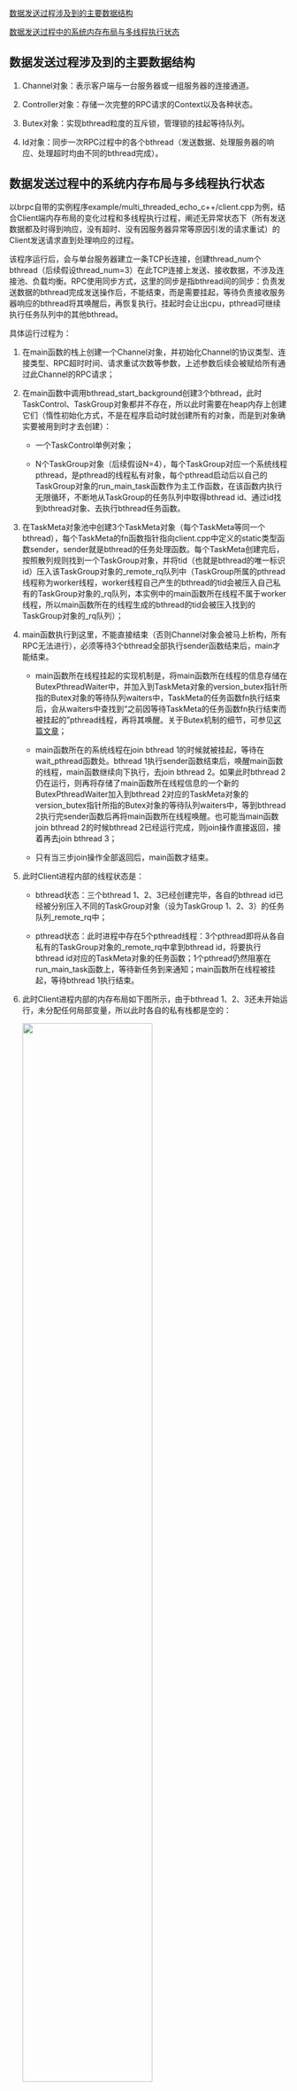 [数据发送过程涉及到的主要数据结构](#数据发送过程涉及到的主要数据结构) 

[数据发送过程中的系统内存布局与多线程执行状态](#数据发送过程中的系统内存布局与多线程执行状态) 

## 数据发送过程涉及到的主要数据结构
1. Channel对象：表示客户端与一台服务器或一组服务器的连接通道。

2. Controller对象：存储一次完整的RPC请求的Context以及各种状态。

3. Butex对象：实现bthread粒度的互斥锁，管理锁的挂起等待队列。

4. Id对象：同步一次RPC过程中的各个bthread（发送数据、处理服务器的响应、处理超时均由不同的bthread完成）。

## 数据发送过程中的系统内存布局与多线程执行状态
以brpc自带的实例程序example/multi_threaded_echo_c++/client.cpp为例，结合Client端内存布局的变化过程和多线程执行过程，阐述无异常状态下（所有发送数据都及时得到响应，没有超时、没有因服务器异常等原因引发的请求重试）的Client发送请求直到处理响应的过程。

该程序运行后，会与单台服务器建立一条TCP长连接，创建thread_num个bthread（后续假设thread_num=3）在此TCP连接上发送、接收数据，不涉及连接池、负载均衡。RPC使用同步方式，这里的同步是指bthread间的同步：负责发送数据的bthread完成发送操作后，不能结束，而是需要挂起，等待负责接收服务器响应的bthread将其唤醒后，再恢复执行。挂起时会让出cpu，pthread可继续执行任务队列中的其他bthread。

具体运行过程为：

1. 在main函数的栈上创建一个Channel对象，并初始化Channel的协议类型、连接类型、RPC超时时间、请求重试次数等参数，上述参数后续会被赋给所有通过此Channel的RPC请求；

2. 在main函数中调用bthread_start_background创建3个bthread，此时TaskControl、TaskGroup对象都并不存在，所以此时需要在heap内存上创建它们（惰性初始化方式，不是在程序启动时就创建所有的对象，而是到对象确实要被用到时才去创建）：

   - 一个TaskControl单例对象；
   
   - N个TaskGroup对象（后续假设N=4），每个TaskGroup对应一个系统线程pthread，是pthread的线程私有对象，每个pthread启动后以自己的TaskGroup对象的run_main_task函数作为主工作函数，在该函数内执行无限循环，不断地从TaskGroup的任务队列中取得bthread id、通过id找到bthread对象、去执行bthread任务函数。
   
3. 在TaskMeta对象池中创建3个TaskMeta对象（每个TaskMeta等同一个bthread），每个TaskMeta的fn函数指针指向client.cpp中定义的static类型函数sender，sender就是bthread的任务处理函数。每个TaskMeta创建完后，按照散列规则找到一个TaskGroup对象，并将tid（也就是bthread的唯一标识id）压入该TaskGroup对象的_remote_rq队列中（TaskGroup所属的pthread线程称为worker线程，worker线程自己产生的bthread的tid会被压入自己私有的TaskGroup对象的_rq队列，本实例中的main函数所在线程不属于worker线程，所以main函数所在的线程生成的bthread的tid会被压入找到的TaskGroup对象的_rq队列）；

4. main函数执行到这里，不能直接结束（否则Channel对象会被马上析构，所有RPC无法进行），必须等待3个bthread全部执行sender函数结束后，main才能结束。

   - main函数所在线程挂起的实现机制是，将main函数所在线程的信息存储在ButexPthreadWaiter中，并加入到TaskMeta对象的version_butex指针所指的Butex对象的等待队列waiters中，TaskMeta的任务函数fn执行结束后，会从waiters中查找到“之前因等待TaskMeta的任务函数fn执行结束而被挂起的”pthread线程，再将其唤醒。关于Butex机制的细节，可参见[这篇文章](interview/interview-master/面试/c++并发/协程/brpc/brpc_source_code_analysis/docs/butex.md)；
   
   - main函数所在的系统线程在join bthread 1的时候就被挂起，等待在wait_pthread函数处。bthread 1执行sender函数结束后，唤醒main函数的线程，main函数继续向下执行，去join bthread 2。如果此时bthread 2仍在运行，则再将存储了main函数所在线程信息的一个新的ButexPthreadWaiter加入到bthread 2对应的TaskMeta对象的version_butex指针所指的Butex对象的等待队列waiters中，等到bthread 2执行完sender函数后再将main函数所在线程唤醒。也可能当main函数join bthread 2的时候bthread 2已经运行完成，则join操作直接返回，接着再去join bthread 3；
   
   - 只有当三步join操作全部返回后，main函数才结束。  
   
5. 此时Client进程内部的线程状态是：

   - bthread状态：三个bthread 1、2、3已经创建完毕，各自的bthread id已经被分别压入不同的TaskGroup对象（设为TaskGroup 1、2、3）的任务队列_remote_rq中；
   
   - pthread状态：此时进程中存在5个pthread线程：3个pthread即将从各自私有的TaskGroup对象的_remote_rq中拿到bthread id，将要执行bthread id对应的TaskMeta对象的任务函数；1个pthread仍然阻塞在run_main_task函数上，等待新任务到来通知；main函数所在线程被挂起，等待bthread 1执行结束。
   
6. 此时Client进程内部的内存布局如下图所示，由于bthread 1、2、3还未开始运行，未分配任何局部变量，所以此时各自的私有栈都是空的：
   
    <img src="../images/client_send_req_1.png" width="70%" height="70%"/>

7. TaskGroup 1、2、3分别对应的3个pthread开始执行各自拿到的bthread的任务函数，即client.cpp中的static类型的sender函数。由于各个bthread有各自的私有栈空间，所以sender中的局部变量request、response、Controller对象均被分配在bthread的私有栈内存上；

8. 根据protobuf的标准编程模式，3个执行sender函数的bthread都会执行Channel的CallMethod函数，CallMethod负责的工作为：

   - CallMethod函数的入参为各个bthread私有的request、response、Controller，CallMethod内部会为Controller对象的相关成员变量赋值，包括RPC起始时间戳、最大重试次数、RPC超时时间、Backup Request超时时间、标识一次RPC过程的唯一id correlation_id等等。Controller对象可以认为是存储了一次RPC过程的所有Context上下文信息;
   
   - 在CallMethod函数中不存在线程间的竞态，CallMethod本身是线程安全的。而Channel对象是main函数的栈上对象，main函数所在线程已被挂起，直到3个bthread全部执行完成后才会结束，所以Channel对象的生命期贯穿于整个RPC过程;
   
   - 构造Controller对象相关联的Id对象，Id对象的作用是同步一次RPC过程中的各个bthread，因为在一次RPC过程中，发送请求、接收响应、超时处理均是由不同的bthread负责，各个bthread可能运行在不同的pthread上，因此这一次RPC过程的Controller对象可能被上述不同的bthread同时访问，也就是相当于被不同的pthread并发访问，产生竞态。此时不能直接让某个pthread去等待线程锁，那样会让pthread挂起，阻塞该pthread私有的TaskGroup对象的任务队列中其他bthread的执行。因此如果一个bthread正在访问Controller对象，此时位于不同pthread上的其他bthread若想访问Controller，必须将自己的bthread信息加入到一个等待队列中，yield让出cpu，让pthread继续去执行任务队列中下一个bthread。正在访问Controller的bthread让出访问权后，会从等待队列中找到挂起的bthread，并将其bthread id再次压入某个TaskGroup的任务队列，这样就可让原先为了等待Controller访问权而挂起的bthread得以从yield点恢复执行。这就是bthread级别的挂起-唤醒的基本原理，这样也保证所有pthread是wait-free的。
   
   - 在CallMethod中会通过将Id对象的butex指针指向的Butex结构的value值置为“locked_ver”表示Id对象已被锁，即当前发送数据的bthread正在访问Controller对象。在本文中假设发送数据后正常接收到响应，不涉及重试、RPC超时等，所以不深入阐述Id对象，关于Id的细节请参考[这篇文章](interview/interview-master/面试/c++并发/协程/brpc/brpc_source_code_analysis/docs/client_bthread_sync.md)。

9. pthread线程执行流程接着进入Controller的IssueRPC函数，在该函数中：

   - 按照指定协议格式将RPC过程的首次请求的call_id、RPC方法名、实际待发送数据打包成报文；
   
   - 调用Socket::Write函数执行实际的发送数据过程。Socket对象表示Client与单台Server的连接。向fd写入数据的细节过程参考[这篇文章](interview/interview-master/面试/c++并发/协程/brpc/brpc_source_code_analysis/docs/io_write.md)；
   
   - 在实际发送数据前需要先建立与Server的TCP长连接，并惰性初始化event_dispatcher_num个EventDispatcher对象（假设event_dispatcher_num=2），从而新建2个bthread 4和5，并将它们的任务处理函数设为static类型的EventDispatcher::RunThis函数，当bthread 4、5得到pthread执行时，会调用epoll_wait检测是否有I/O事件触发。brpc是没有专门的I/O pthread线程的；
   
   - 从Socket::Write函数返回后，调用bthread_id_unlock释放对Controller对象的独占访问。
   
10. 因为RPC使用synchronous同步方式，所以bthread完成数据发送后调用bthread_id_join将自身挂起，让出cpu，等待负责接收服务器响应的bthread来唤醒。此时Client进程内部的线程状态是：bthread 1、2、3都已挂起，执行bthread任务的pthread 1、2、3分别跳出了bthread 1、2、3的任务函数，回到TaskGroup::run_main_task函数继续等待新的bthread任务，因为在向fd写数据的过程中通常会新建一个KeepWrite bthread（bthread 6），假设这个bthread的id被压入到TaskGroup 4的任务队列中，被pthread 4执行，所以pthread 1、2、3此时没有新bthread可供执行，处于系统线程挂起状态。

11. 此时Client进程内部的内存布局如下图所示，注意各个类型对象分配在不同的内存区，比如Butex对象、Id对象分配在heap上，Controller对象、ButexBthreadWaiter对象分配在bthread的私有栈上：

    <img src="../images/client_send_req_2.png" width="100%" height="100%"/>

12. KeepWrite bthread完成工作后，3个请求都被发出，假设服务器正常返回了3个响应，由于3个响应是在一个TCP连接上接收的，所以bthread 4、5二者只会有一个通过epoll_wait()检测到fd可读，并新建一个bthread 7去负责将fd的inode输入缓存中的数据读取到应用层，在拆包过程中，解析出一条Response，就为这个Response的处理再新建一个bthread，目的是实现响应读取+处理的最大并发。因此Response 1在bthread 8中被处理，Response 2在bthread 9中被处理，Response 3在bthread 7中被处理（最后一条Response不需要再新建bthread了，直接在bthread 7本地处理即可）。bthread 8、9、7会将Response 1、2、3分别复制到相应Controller对象的response中，这时应用程序就会看到响应数据了。bthread 8、9、7也会将挂起的bthread 1、2、3唤醒，bthread 1、2、3会恢复执行，可以对Controller对象中的response做一些操作，并开始发送下一个RPC请求。
